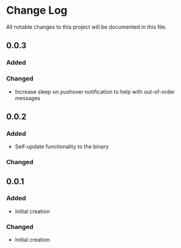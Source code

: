 # Change Log
All notable changes to this project will be documented in this file.

## 0.0.3
### Added

### Changed
- Increase sleep on pushover notification to help with out-of-order messages


## 0.0.2
### Added
- Self-update functionality to the binary

### Changed


## 0.0.1
### Added
- Initial creation

### Changed
- Initial creation

